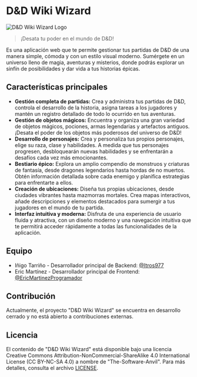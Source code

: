 # D&D Wiki Wizard

![D&D Wiki Wizard Logo](/path/to/logo.png)

> ¡Desata tu poder en el mundo de D&D!

Es una aplicación web que te permite gestionar tus partidas de D&D de una manera simple, cómoda y con un estilo visual moderno. Sumérgete en un universo lleno de magia, aventuras y misterios, donde podrás explorar un sinfín de posibilidades y dar vida a tus historias épicas.

## Características principales

- **Gestión completa de partidas:** Crea y administra tus partidas de D&D, controla el desarrollo de la historia, asigna tareas a los jugadores y mantén un registro detallado de todo lo ocurrido en tus aventuras.
- **Gestión de objetos mágicos:** Encuentra y organiza una gran variedad de objetos mágicos, pociones, armas legendarias y artefactos antiguos. ¡Desata el poder de los objetos más poderosos del universo de D&D!
- **Desarrollo de personajes:** Crea y personaliza tus propios personajes, elige su raza, clase y habilidades. A medida que tus personajes progresen, desbloquearán nuevas habilidades y se enfrentarán a desafíos cada vez más emocionantes.
- **Bestiario épico:** Explora un amplio compendio de monstruos y criaturas de fantasía, desde dragones legendarios hasta hordas de no muertos. Obtén información detallada sobre cada enemigo y planifica estrategias para enfrentarte a ellos.
- **Creación de ubicaciones:** Diseña tus propias ubicaciones, desde ciudades vibrantes hasta mazmorras mortales. Crea mapas interactivos, añade descripciones y elementos destacados para sumergir a tus jugadores en el mundo de tu partida.
- **Interfaz intuitiva y moderna:** Disfruta de una experiencia de usuario fluida y atractiva, con un diseño moderno y una navegación intuitiva que te permitirá acceder rápidamente a todas las funcionalidades de la aplicación.

## Equipo

- Iñigo Tarriño - Desarrollador principal de Backend: [@Itros977](https://github.com/Itros977)
- Eric Martínez - Desarrollador principal de Frontend: [@EricMartinezProgramador](https://github.com/EricMartinezProgramador)

## Contribución

Actualmente, el proyecto "D&D Wiki Wizard" se encuentra en desarrollo cerrado y no está abierto a contribuciones externas.

## Licencia

El contenido de "D&D Wiki Wizard" está disponible bajo una licencia Creative Commons Attribution-NonCommercial-ShareAlike 4.0 International License (CC BY-NC-SA 4.0) a nombre de "The-Software-Anvil". Para más detalles, consulta el archivo [LICENSE](/path/to/license).